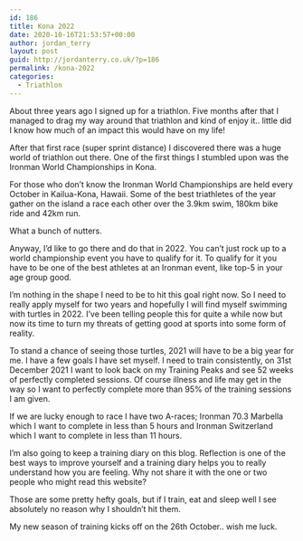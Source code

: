 ```yaml
---
id: 186
title: Kona 2022
date: 2020-10-16T21:53:57+00:00
author: jordan_terry
layout: post
guid: http://jordanterry.co.uk/?p=186
permalink: /kona-2022
categories:
  - Triathlon
---
```

About three years ago I signed up for a triathlon. Five months after that I managed to drag my way around that triathlon and kind of enjoy it.. little did I know how much of an impact this would have on my life!

After that first race (super sprint distance) I discovered there was a huge world of triathlon out there. One of the first things I stumbled upon was the Ironman World Championships in Kona.

For those who don&#8217;t know the Ironman World Championships are held every October in Kailua-Kona, Hawaii. Some of the best triathletes of the year gather on the island a race each other over the 3.9km swim, 180km bike ride and 42km run.

What a bunch of nutters.

Anyway, I&#8217;d like to go there and do that in 2022. You can&#8217;t just rock up to a world championship event you have to qualify for it. To qualify for it you have to be one of the best athletes at an Ironman event, like top-5 in your age group good.

I&#8217;m nothing in the shape I need to be to hit this goal right now. So I need to really apply myself for two years and hopefully I will find myself swimming with turtles in 2022. I&#8217;ve been telling people this for quite a while now but now its time to turn my threats of getting good at sports into some form of reality.

To stand a chance of seeing those turtles, 2021 will have to be a big year for me. I have a few goals I have set myself. I need to train consistently, on 31st December 2021 I want to look back on my Training Peaks and see 52 weeks of perfectly completed sessions. Of course illness and life may get in the way so I want to perfectly complete more than 95% of the training sessions I am given.

If we are lucky enough to race I have two A-races; Ironman 70.3 Marbella which I want to complete in less than 5 hours and Ironman Switzerland which I want to complete in less than 11 hours.

I&#8217;m also going to keep a training diary on this blog. Reflection is one of the best ways to improve yourself and a training diary helps you to really understand how you are feeling. Why not share it with the one or two people who might read this website?

Those are some pretty hefty goals, but if I train, eat and sleep well I see absolutely no reason why I shouldn&#8217;t hit them.

My new season of training kicks off on the 26th October.. wish me luck.